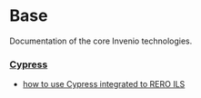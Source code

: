 # Base

Documentation of the core Invenio technologies.

### [Cypress](cypress.md)

- [how to use Cypress integrated to RERO ILS](cypress.md)
